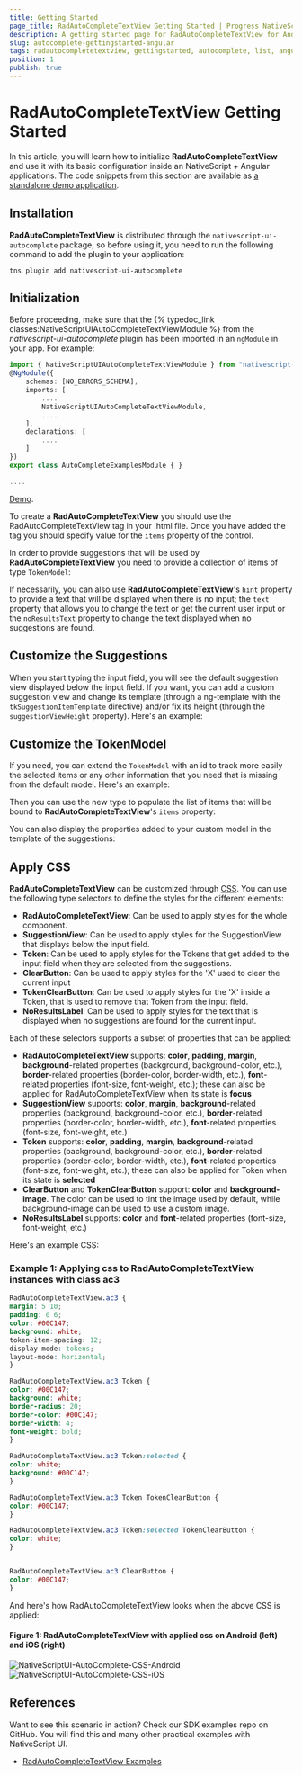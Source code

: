 ```yaml
---
title: Getting Started
page_title: RadAutoCompleteTextView Getting Started | Progress NativeScript UI Documentation
description: A getting started page for RadAutoCompleteTextView for Android. This article explains what are the steps to create a RadAutoCompleteTextView instance from scratch.
slug: autocomplete-gettingstarted-angular
tags: radautocompletetextview, gettingstarted, autocomplete, list, angular, nativescript, professional, ui
position: 1
publish: true
---
```


# RadAutoCompleteTextView Getting Started

In this article, you will learn how to initialize **RadAutoCompleteTextView** and use it with its basic configuration inside an NativeScript + Angular applications. The code snippets from this section are available as [a standalone demo application](https://github.com/NativeScript/nativescript-ui-samples-angular).

## Installation

**RadAutoCompleteTextView** is distributed through the `nativescript-ui-autocomplete` package, so before using it, you need to run the following command to add the plugin to your application:

``` Shell
tns plugin add nativescript-ui-autocomplete
```

## Initialization

Before proceeding, make sure that the {% typedoc_link classes:NativeScriptUIAutoCompleteTextViewModule %} from the *nativescript-ui-autocomplete* plugin has been imported in an `ngModule` in your app. For example:

``` TypeScript
import { NativeScriptUIAutoCompleteTextViewModule } from "nativescript-ui-autocomplete/angular";
@NgModule({
    schemas: [NO_ERRORS_SCHEMA],
    imports: [
        ....
        NativeScriptUIAutoCompleteTextViewModule,
        ....
    ],
    declarations: [
        ....
    ]
})
export class AutoCompleteExamplesModule { }

....
```

[Demo](https://github.com/NativeScript/nativescript-ui-samples-angular/blob/master/autocomplete/app/examples/autocomplete-examples.module.ts).

To create a **RadAutoCompleteTextView** you should use the RadAutoCompleteTextView tag in your .html file.
Once you have added the tag you should specify value for the `items` property of the control.

<snippet id='angular-autocomplete-getting-started-html'/>

In order to provide suggestions that will be used by **RadAutoCompleteTextView** you need to provide a collection of items of type `TokenModel`:

<snippet id='angular-autocomplete-getting-started'/>

If necessarily, you can also use **RadAutoCompleteTextView**'s `hint` property to provide a text that will be displayed when there is no input; the `text` property that allows you to change the text or get the current user input or the `noResultsText` property to change the text displayed when no suggestions are found.

## Customize the Suggestions

When you start typing the input field, you will see the default suggestion view displayed below the input field. If you want, you can add a custom suggestion view and change its template (through a ng-template with the `tkSuggestionItemTemplate` directive) and/or fix its height (through the `suggestionViewHeight` property). Here's an example:

<snippet id='angular-autocomplete-plain-mode-html'/>

## Customize the TokenModel

If you need, you can extend the `TokenModel` with an id to track more easily the selected items or any other information that you need that is missing from the default model. Here's an example:

<snippet id='angular-autocomplete-custom-token-model-ts'/>

Then you can use the new type to populate the list of items that will be bound to  **RadAutoCompleteTextView**'s `items` property:

<snippet id='angular-autocomplete-custom-tokens-items-ts'/>

You can also display the properties added to your custom model in the template of the suggestions:

<snippet id='angular-autocomplete-custom-tokens-template-html'/>

## Apply CSS

**RadAutoCompleteTextView** can be customized through [CSS](https://docs.nativescript.org/angular/ui/styling). You can use the following type selectors to define the styles for the different elements:

* **RadAutoCompleteTextView**: Can be used to apply styles for the whole component.
* **SuggestionView**: Can be used to apply styles for the SuggestionView that displays below the input field.
* **Token**: Can be used to apply styles for the Tokens that get added to the input field when they are selected from the suggestions.
* **ClearButton**: Can be used to apply styles for the 'X' used to clear the current input
* **TokenClearButton**: Can be used to apply styles for the 'X' inside a Token, that is used to remove that Token from the input field.
* **NoResultsLabel**: Can be used to apply styles for the text that is displayed when no suggestions are found for the current input.

Each of these selectors supports a subset of properties that can be applied:

* **RadAutoCompleteTextView** supports: **color**, **padding**, **margin**, **background**-related properties (background, background-color, etc.), **border**-related properties (border-color, border-width, etc.), **font**-related properties (font-size, font-weight, etc.); these can also be applied for RadAutoCompleteTextView when its state is **focus**
* **SuggestionView** supports: **color**, **margin**, **background**-related properties (background, background-color, etc.), **border**-related properties (border-color, border-width, etc.), **font**-related properties (font-size, font-weight, etc.)
* **Token** supports: **color**, **padding**, **margin**, **background**-related properties (background, background-color, etc.), **border**-related properties (border-color, border-width, etc.), **font**-related properties (font-size, font-weight, etc.); these can also be applied for Token when its state is **selected**
* **ClearButton** and **TokenClearButton** support: **color** and **background-image**. The color can be used to tint the image used by default, while background-image can be used to use a custom image.
* **NoResultsLabel** supports: **color** and **font**-related properties (font-size, font-weight, etc.)

Here's an example CSS:

### Example 1: Applying css to RadAutoCompleteTextView instances with class ac3

``` CSS
RadAutoCompleteTextView.ac3 {
margin: 5 10;
padding: 0 6;
color: #00C147;
background: white;
token-item-spacing: 12;
display-mode: tokens;
layout-mode: horizontal;
}

RadAutoCompleteTextView.ac3 Token {
color: #00C147;
background: white;
border-radius: 20;
border-color: #00C147;
border-width: 4;
font-weight: bold;
}

RadAutoCompleteTextView.ac3 Token:selected {
color: white;
background: #00C147;
}

RadAutoCompleteTextView.ac3 Token TokenClearButton {
color: #00C147;
}

RadAutoCompleteTextView.ac3 Token:selected TokenClearButton {
color: white;
}


RadAutoCompleteTextView.ac3 ClearButton {
color: #00C147;
}
```

And here's how RadAutoCompleteTextView looks when the above CSS is applied:

#### Figure 1: RadAutoCompleteTextView with applied css on Android (left) and iOS (right)

![NativeScriptUI-AutoComplete-CSS-Android](../../img/ns_ui/autocomplete_css_android.png "Styling of RadAutoCompleteTextView in Android") ![NativeScriptUI-AutoComplete-CSS-iOS](../../img/ns_ui/autocomplete_css_ios.png "Styling of RadAutoCompleteTextView in iOS")

## References

Want to see this scenario in action?
Check our SDK examples repo on GitHub. You will find this and many other practical examples with NativeScript UI.

* [RadAutoCompleteTextView Examples](https://github.com/NativeScript/nativescript-ui-samples-angular/tree/master/autocomplete/app/examples/getting-started)
